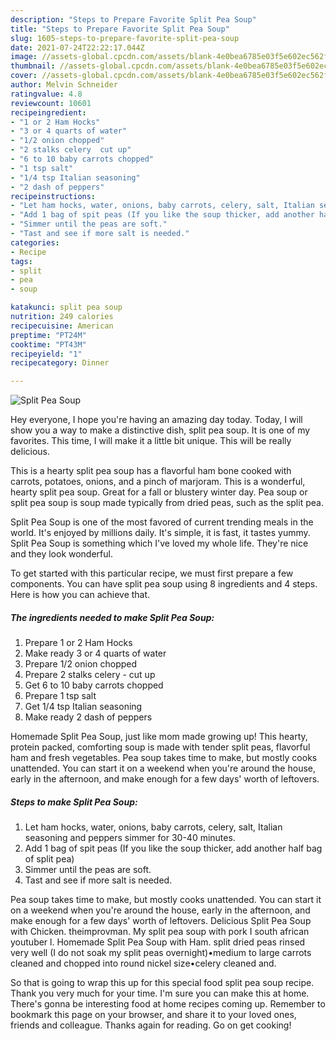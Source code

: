 ```yaml
---
description: "Steps to Prepare Favorite Split Pea Soup"
title: "Steps to Prepare Favorite Split Pea Soup"
slug: 1605-steps-to-prepare-favorite-split-pea-soup
date: 2021-07-24T22:22:17.044Z
image: //assets-global.cpcdn.com/assets/blank-4e0bea6785e03f5e602ec562f230caae08da540cada707380b4fe1bbebba43da.png
thumbnail: //assets-global.cpcdn.com/assets/blank-4e0bea6785e03f5e602ec562f230caae08da540cada707380b4fe1bbebba43da.png
cover: //assets-global.cpcdn.com/assets/blank-4e0bea6785e03f5e602ec562f230caae08da540cada707380b4fe1bbebba43da.png
author: Melvin Schneider
ratingvalue: 4.8
reviewcount: 10601
recipeingredient:
- "1 or 2 Ham Hocks"
- "3 or 4 quarts of water"
- "1/2 onion chopped"
- "2 stalks celery  cut up"
- "6 to 10 baby carrots chopped"
- "1 tsp salt"
- "1/4 tsp Italian seasoning"
- "2 dash of peppers"
recipeinstructions:
- "Let ham hocks, water, onions, baby carrots, celery, salt, Italian seasoning and peppers simmer for 30-40 minutes."
- "Add 1 bag of spit peas (If you like the soup thicker, add another half bag of split pea)"
- "Simmer until the peas are soft."
- "Tast and see if more salt is needed."
categories:
- Recipe
tags:
- split
- pea
- soup

katakunci: split pea soup 
nutrition: 249 calories
recipecuisine: American
preptime: "PT24M"
cooktime: "PT43M"
recipeyield: "1"
recipecategory: Dinner

---
```



![Split Pea Soup](//assets-global.cpcdn.com/assets/blank-4e0bea6785e03f5e602ec562f230caae08da540cada707380b4fe1bbebba43da.png)

Hey everyone, I hope you're having an amazing day today. Today, I will show you a way to make a distinctive dish, split pea soup. It is one of my favorites. This time, I will make it a little bit unique. This will be really delicious.

This is a hearty split pea soup has a flavorful ham bone cooked with carrots, potatoes, onions, and a pinch of marjoram. This is a wonderful, hearty split pea soup. Great for a fall or blustery winter day. Pea soup or split pea soup is soup made typically from dried peas, such as the split pea.

Split Pea Soup is one of the most favored of current trending meals in the world. It's enjoyed by millions daily. It's simple, it is fast, it tastes yummy. Split Pea Soup is something which I've loved my whole life. They're nice and they look wonderful.


To get started with this particular recipe, we must first prepare a few components. You can have split pea soup using 8 ingredients and 4 steps. Here is how you can achieve that.

<!--inarticleads1-->

##### The ingredients needed to make Split Pea Soup:

1. Prepare 1 or 2 Ham Hocks
1. Make ready 3 or 4 quarts of water
1. Prepare 1/2 onion chopped
1. Prepare 2 stalks celery - cut up
1. Get 6 to 10 baby carrots chopped
1. Prepare 1 tsp salt
1. Get 1/4 tsp Italian seasoning
1. Make ready 2 dash of peppers


Homemade Split Pea Soup, just like mom made growing up! This hearty, protein packed, comforting soup is made with tender split peas, flavorful ham and fresh vegetables. Pea soup takes time to make, but mostly cooks unattended. You can start it on a weekend when you&#39;re around the house, early in the afternoon, and make enough for a few days&#39; worth of leftovers. 

<!--inarticleads2-->

##### Steps to make Split Pea Soup:

1. Let ham hocks, water, onions, baby carrots, celery, salt, Italian seasoning and peppers simmer for 30-40 minutes.
1. Add 1 bag of spit peas (If you like the soup thicker, add another half bag of split pea)
1. Simmer until the peas are soft.
1. Tast and see if more salt is needed.


Pea soup takes time to make, but mostly cooks unattended. You can start it on a weekend when you&#39;re around the house, early in the afternoon, and make enough for a few days&#39; worth of leftovers. Delicious Split Pea Soup with Chicken. theimprovman. My split pea soup with pork I south african youtuber l. Homemade Split Pea Soup with Ham. split dried peas rinsed very well (I do not soak my split peas overnight)•medium to large carrots cleaned and chopped into round nickel size•celery cleaned and. 

So that is going to wrap this up for this special food split pea soup recipe. Thank you very much for your time. I'm sure you can make this at home. There's gonna be interesting food at home recipes coming up. Remember to bookmark this page on your browser, and share it to your loved ones, friends and colleague. Thanks again for reading. Go on get cooking!
